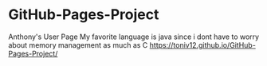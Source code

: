 # GitHub-Pages-Project
Anthony's User Page
My favorite language is java since i dont have to worry about memory management as much as C
https://toniv12.github.io/GitHub-Pages-Project/